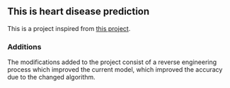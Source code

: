 ## This is heart disease prediction

This is a project inspired from [this project](https://www.youtube.com/watch?v=75OJvlhFUMY&t=377s&ab_channel=KrishNaik). 

### Additions 
The modifications added to the project consist of a reverse engineering process which improved the current model, which improved the accuracy due to the changed algorithm.
